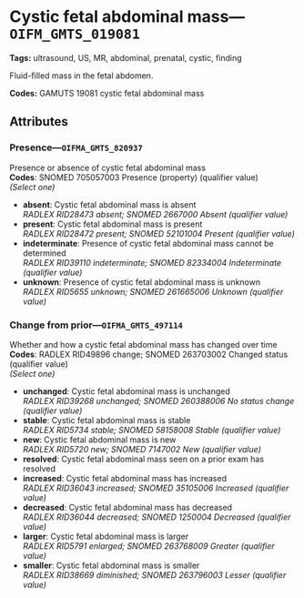 # Cystic fetal abdominal mass—`OIFM_GMTS_019081`

**Tags:** ultrasound, US, MR, abdominal, prenatal, cystic, finding

Fluid-filled mass in the fetal abdomen.

**Codes:** GAMUTS 19081 cystic fetal abdominal mass

## Attributes

### Presence—`OIFMA_GMTS_820937`

Presence or absence of cystic fetal abdominal mass  
**Codes**: SNOMED 705057003 Presence (property) (qualifier value)  
*(Select one)*

- **absent**: Cystic fetal abdominal mass is absent  
_RADLEX RID28473 absent; SNOMED 2667000 Absent (qualifier value)_
- **present**: Cystic fetal abdominal mass is present  
_RADLEX RID28472 present; SNOMED 52101004 Present (qualifier value)_
- **indeterminate**: Presence of cystic fetal abdominal mass cannot be determined  
_RADLEX RID39110 indeterminate; SNOMED 82334004 Indeterminate (qualifier value)_
- **unknown**: Presence of cystic fetal abdominal mass is unknown  
_RADLEX RID5655 unknown; SNOMED 261665006 Unknown (qualifier value)_

### Change from prior—`OIFMA_GMTS_497114`

Whether and how a cystic fetal abdominal mass has changed over time  
**Codes**: RADLEX RID49896 change; SNOMED 263703002 Changed status (qualifier value)  
*(Select one)*

- **unchanged**: Cystic fetal abdominal mass is unchanged  
_RADLEX RID39268 unchanged; SNOMED 260388006 No status change (qualifier value)_
- **stable**: Cystic fetal abdominal mass is stable  
_RADLEX RID5734 stable; SNOMED 58158008 Stable (qualifier value)_
- **new**: Cystic fetal abdominal mass is new  
_RADLEX RID5720 new; SNOMED 7147002 New (qualifier value)_
- **resolved**: Cystic fetal abdominal mass seen on a prior exam has resolved  
- **increased**: Cystic fetal abdominal mass has increased  
_RADLEX RID36043 increased; SNOMED 35105006 Increased (qualifier value)_
- **decreased**: Cystic fetal abdominal mass has decreased  
_RADLEX RID36044 decreased; SNOMED 1250004 Decreased (qualifier value)_
- **larger**: Cystic fetal abdominal mass is larger  
_RADLEX RID5791 enlarged; SNOMED 263768009 Greater (qualifier value)_
- **smaller**: Cystic fetal abdominal mass is smaller  
_RADLEX RID38669 diminished; SNOMED 263796003 Lesser (qualifier value)_